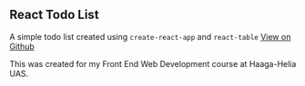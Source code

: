 ## React Todo List
A simple todo list created using `create-react-app` and `react-table` [View on Github](https://github.com/react-tools/react-table)

This was created for my Front End Web Development course at Haaga-Helia UAS.